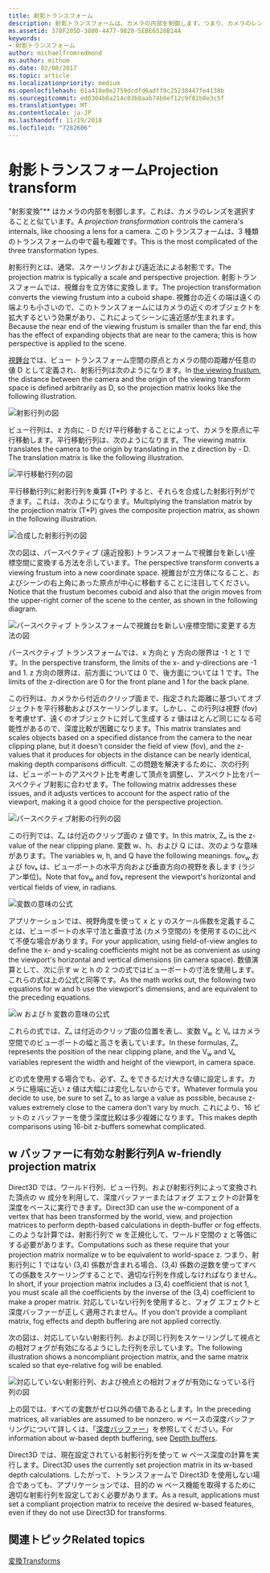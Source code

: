 ```yaml
---
title: 射影トランスフォーム
description: 射影トランスフォームは、カメラの内部を制御します。つまり、カメラのレンズを選ぶことと似ています。 このトランスフォームは、3 種類のトランスフォームの中で最も複雑です。
ms.assetid: 378F205D-3800-4477-9820-5EBE6528B14A
keywords:
- 射影トランスフォーム
author: michaelfromredmond
ms.author: mithom
ms.date: 02/08/2017
ms.topic: article
ms.localizationpriority: medium
ms.openlocfilehash: 01a410e0e2759dcdfd6adff9c25238447fe4138b
ms.sourcegitcommit: ed0304b8a214c03b8aab74b8ef12c9f82b8e3c5f
ms.translationtype: MT
ms.contentlocale: ja-JP
ms.lasthandoff: 11/19/2018
ms.locfileid: "7282606"
---
```

# <a name="projection-transform"></a><span data-ttu-id="c8d36-105">射影トランスフォーム</span><span class="sxs-lookup"><span data-stu-id="c8d36-105">Projection transform</span></span>


<span data-ttu-id="c8d36-106">"射影変換"\*\* はカメラの内部を制御します。これは、カメラのレンズを選択することと似ています。</span><span class="sxs-lookup"><span data-stu-id="c8d36-106">A *projection transformation* controls the camera's internals, like choosing a lens for a camera.</span></span> <span data-ttu-id="c8d36-107">このトランスフォームは、3 種類のトランスフォームの中で最も複雑です。</span><span class="sxs-lookup"><span data-stu-id="c8d36-107">This is the most complicated of the three transformation types.</span></span>

<span data-ttu-id="c8d36-108">射影行列とは、通常、スケーリングおよび遠近法による射影です。</span><span class="sxs-lookup"><span data-stu-id="c8d36-108">The projection matrix is typically a scale and perspective projection.</span></span> <span data-ttu-id="c8d36-109">射影トランスフォームでは、視錐台を立方体に変換します。</span><span class="sxs-lookup"><span data-stu-id="c8d36-109">The projection transformation converts the viewing frustum into a cuboid shape.</span></span> <span data-ttu-id="c8d36-110">視錐台の近くの端は遠くの端よりも小さいので、このトランスフォームにはカメラの近くのオブジェクトを拡大するという効果があり、これによってシーンに遠近感が生まれます。</span><span class="sxs-lookup"><span data-stu-id="c8d36-110">Because the near end of the viewing frustum is smaller than the far end, this has the effect of expanding objects that are near to the camera; this is how perspective is applied to the scene.</span></span>

<span data-ttu-id="c8d36-111">[視錘台](viewports-and-clipping.md)では、ビュー トランスフォーム空間の原点とカメラの間の距離が任意の値 D として定義され、射影行列は次のようになります。</span><span class="sxs-lookup"><span data-stu-id="c8d36-111">In [the viewing frustum](viewports-and-clipping.md), the distance between the camera and the origin of the viewing transform space is defined arbitrarily as D, so the projection matrix looks like the following illustration.</span></span>

![射影行列の図](images/projmat1.png)

<span data-ttu-id="c8d36-113">ビュー行列は、z 方向に - D だけ平行移動することによって、カメラを原点に平行移動します。平行移動行列は、次のようになります。</span><span class="sxs-lookup"><span data-stu-id="c8d36-113">The viewing matrix translates the camera to the origin by translating in the z direction by - D. The translation matrix is like the following illustration.</span></span>

![平行移動行列の図](images/projmat2.png)

<span data-ttu-id="c8d36-115">平行移動行列に射影行列を乗算 (T\*P) すると、それらを合成した射影行列ができます。これは、次のようになります。</span><span class="sxs-lookup"><span data-stu-id="c8d36-115">Multiplying the translation matrix by the projection matrix (T\*P) gives the composite projection matrix, as shown in the following illustration.</span></span>

![合成した射影行列の図](images/projmat3.png)

<span data-ttu-id="c8d36-117">次の図は、パースペクティブ (遠近投影) トランスフォームで視錐台を新しい座標空間に変換する方法を示しています。</span><span class="sxs-lookup"><span data-stu-id="c8d36-117">The perspective transform converts a viewing frustum into a new coordinate space.</span></span> <span data-ttu-id="c8d36-118">視錐台が立方体になること、およびシーンの右上角にあった原点が中心に移動することに注目してください。</span><span class="sxs-lookup"><span data-stu-id="c8d36-118">Notice that the frustum becomes cuboid and also that the origin moves from the upper-right corner of the scene to the center, as shown in the following diagram.</span></span>

![パースペクティブ トランスフォームで視錐台を新しい座標空間に変更する方法の図](images/cuboid.png)

<span data-ttu-id="c8d36-120">パースペクティブ トランスフォームでは、x 方向と y 方向の限界は -1 と 1 です。</span><span class="sxs-lookup"><span data-stu-id="c8d36-120">In the perspective transform, the limits of the x- and y-directions are -1 and 1.</span></span> <span data-ttu-id="c8d36-121">z 方向の限界は、前方面については 0 で、後方面については 1 です。</span><span class="sxs-lookup"><span data-stu-id="c8d36-121">The limits of the z-direction are 0 for the front plane and 1 for the back plane.</span></span>

<span data-ttu-id="c8d36-122">この行列は、カメラから付近のクリップ面まで、指定された距離に基づいてオブジェクトを平行移動およびスケーリングします。しかし、この行列は視野 (fov) を考慮せず、遠くのオブジェクトに対して生成する z 値はほとんど同じになる可能性があるので、深度比較が困難になります。</span><span class="sxs-lookup"><span data-stu-id="c8d36-122">This matrix translates and scales objects based on a specified distance from the camera to the near clipping plane, but it doesn't consider the field of view (fov), and the z-values that it produces for objects in the distance can be nearly identical, making depth comparisons difficult.</span></span> <span data-ttu-id="c8d36-123">この問題を解決するために、次の行列は、ビューポートのアスペクト比を考慮して頂点を調整し、アスペクト比をパースペクティブ射影に合わせます。</span><span class="sxs-lookup"><span data-stu-id="c8d36-123">The following matrix addresses these issues, and it adjusts vertices to account for the aspect ratio of the viewport, making it a good choice for the perspective projection.</span></span>

![パースペクティブ射影の行列の図](images/prjmatx1.png)

<span data-ttu-id="c8d36-125">この行列では、Zₙ は付近のクリップ面の z 値です。</span><span class="sxs-lookup"><span data-stu-id="c8d36-125">In this matrix, Zₙ is the z-value of the near clipping plane.</span></span> <span data-ttu-id="c8d36-126">変数 w、h、および Q には、次のような意味があります。</span><span class="sxs-lookup"><span data-stu-id="c8d36-126">The variables w, h, and Q have the following meanings.</span></span> <span data-ttu-id="c8d36-127">fov<sub>w</sub> および fovₖ は、ビューポートの水平方向および垂直方向の視野を表します (ラジアン単位)。</span><span class="sxs-lookup"><span data-stu-id="c8d36-127">Note that fov<sub>w</sub> and fovₖ represent the viewport's horizontal and vertical fields of view, in radians.</span></span>

![変数の意味の公式](images/prjmatx2.png)

<span data-ttu-id="c8d36-129">アプリケーションでは、視野角度を使って x と y のスケール係数を定義することは、ビューポートの水平寸法と垂直寸法 (カメラ空間の) を使用するのに比べて不便な場合があります。</span><span class="sxs-lookup"><span data-stu-id="c8d36-129">For your application, using field-of-view angles to define the x- and y-scaling coefficients might not be as convenient as using the viewport's horizontal and vertical dimensions (in camera space).</span></span> <span data-ttu-id="c8d36-130">数値演算として、次に示す w と h の 2 つの式ではビューポートの寸法を使用します。これらの式は上の公式と同等です。</span><span class="sxs-lookup"><span data-stu-id="c8d36-130">As the math works out, the following two equations for w and h use the viewport's dimensions, and are equivalent to the preceding equations.</span></span>

![w および h 変数の意味の公式](images/prjmatx3.png)

<span data-ttu-id="c8d36-132">これらの式では、Zₙ は付近のクリップ面の位置を表し、変数 V<sub>w</sub> と Vₕ はカメラ空間でのビューポートの幅と高さを表しています。</span><span class="sxs-lookup"><span data-stu-id="c8d36-132">In these formulas, Zₙ represents the position of the near clipping plane, and the V<sub>w</sub> and Vₕ variables represent the width and height of the viewport, in camera space.</span></span>

<span data-ttu-id="c8d36-133">どの式を使用する場合でも、必ず、Zₙ をできるだけ大きな値に設定します。カメラに極端に近い z 値は大幅には変化しないからです。</span><span class="sxs-lookup"><span data-stu-id="c8d36-133">Whatever formula you decide to use, be sure to set Zₙ to as large a value as possible, because z-values extremely close to the camera don't vary by much.</span></span> <span data-ttu-id="c8d36-134">これにより、16 ビットの z バッファーを使う深度比較は多少複雑になります。</span><span class="sxs-lookup"><span data-stu-id="c8d36-134">This makes depth comparisons using 16-bit z-buffers somewhat complicated.</span></span>

## <a name="span-idawfriendlyprojectionmatrixspanspan-idawfriendlyprojectionmatrixspanspan-idawfriendlyprojectionmatrixspana-w-friendly-projection-matrix"></a><span data-ttu-id="c8d36-135"><span id="A_W_Friendly_Projection_Matrix"></span><span id="a_w_friendly_projection_matrix"></span><span id="A_W_FRIENDLY_PROJECTION_MATRIX"></span>w バッファーに有効な射影行列</span><span class="sxs-lookup"><span data-stu-id="c8d36-135"><span id="A_W_Friendly_Projection_Matrix"></span><span id="a_w_friendly_projection_matrix"></span><span id="A_W_FRIENDLY_PROJECTION_MATRIX"></span>A w-friendly projection matrix</span></span>


<span data-ttu-id="c8d36-136">Direct3D では、ワールド行列、ビュー行列、および射影行列によって変換された頂点の ｗ 成分を利用して、深度バッファーまたはフォグ エフェクトの計算を深度をベースに実行できます。</span><span class="sxs-lookup"><span data-stu-id="c8d36-136">Direct3D can use the w-component of a vertex that has been transformed by the world, view, and projection matrices to perform depth-based calculations in depth-buffer or fog effects.</span></span> <span data-ttu-id="c8d36-137">このような計算では、射影行列で w を正規化して、ワールド空間の z と等価にする必要があります。</span><span class="sxs-lookup"><span data-stu-id="c8d36-137">Computations such as these require that your projection matrix normalize w to be equivalent to world-space z.</span></span> <span data-ttu-id="c8d36-138">つまり、射影行列に 1 ではない (3,4) 係数が含まれる場合、(3,4) 係数の逆数を使ってすべての係数をスケーリングすることで、適切な行列を作成しなければなりません。</span><span class="sxs-lookup"><span data-stu-id="c8d36-138">In short, if your projection matrix includes a (3,4) coefficient that is not 1, you must scale all the coefficients by the inverse of the (3,4) coefficient to make a proper matrix.</span></span> <span data-ttu-id="c8d36-139">対応していない行列を使用すると、フォグ エフェクトと深度バッファーが正しく適用されません。</span><span class="sxs-lookup"><span data-stu-id="c8d36-139">If you don't provide a compliant matrix, fog effects and depth buffering are not applied correctly.</span></span>

<span data-ttu-id="c8d36-140">次の図は、対応していない射影行列、および同じ行列をスケーリングして視点との相対フォグが有効になるようにした行列を示しています。</span><span class="sxs-lookup"><span data-stu-id="c8d36-140">The following illustration shows a noncompliant projection matrix, and the same matrix scaled so that eye-relative fog will be enabled.</span></span>

![対応していない射影行列、および視点との相対フォグが有効になっている行列の図](images/eyerlmx.png)

<span data-ttu-id="c8d36-142">上の図では、すべての変数がゼロ以外の値であるとします。</span><span class="sxs-lookup"><span data-stu-id="c8d36-142">In the preceding matrices, all variables are assumed to be nonzero.</span></span> <span data-ttu-id="c8d36-143">w ベースの深度バッファリングについて詳しくは、「[深度バッファー](depth-buffers.md)」を参照してください。</span><span class="sxs-lookup"><span data-stu-id="c8d36-143">For information about w-based depth buffering, see [Depth buffers](depth-buffers.md).</span></span>

<span data-ttu-id="c8d36-144">Direct3D では、現在設定されている射影行列を使って w ベース深度の計算を実行します。</span><span class="sxs-lookup"><span data-stu-id="c8d36-144">Direct3D uses the currently set projection matrix in its w-based depth calculations.</span></span> <span data-ttu-id="c8d36-145">したがって、トランスフォームで Direct3D を使用しない場合であっても、アプリケーションでは、目的の w ベース機能を取得するために適切な射影行列を設定しておく必要があります。</span><span class="sxs-lookup"><span data-stu-id="c8d36-145">As a result, applications must set a compliant projection matrix to receive the desired w-based features, even if they do not use Direct3D for transforms.</span></span>

## <a name="span-idrelated-topicsspanrelated-topics"></a><span data-ttu-id="c8d36-146"><span id="related-topics"></span>関連トピック</span><span class="sxs-lookup"><span data-stu-id="c8d36-146"><span id="related-topics"></span>Related topics</span></span>


[<span data-ttu-id="c8d36-147">変換</span><span class="sxs-lookup"><span data-stu-id="c8d36-147">Transforms</span></span>](transforms.md)

 

 




